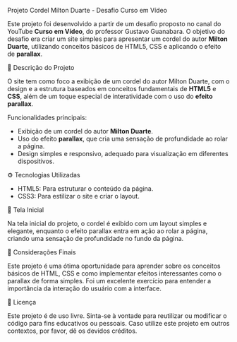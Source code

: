 Projeto Cordel Milton Duarte - Desafio Curso em Vídeo

Este projeto foi desenvolvido a partir de um desafio proposto no canal do YouTube **Curso em Vídeo**, do professor Gustavo Guanabara. O objetivo do desafio era criar um site simples para apresentar um cordel do autor **Milton Duarte**, utilizando conceitos básicos de HTML5, CSS e aplicando o efeito de **parallax**.

📝 Descrição do Projeto

O site tem como foco a exibição de um cordel do autor Milton Duarte, com o design e a estrutura baseados em conceitos fundamentais de **HTML5** e **CSS**, além de um toque especial de interatividade com o uso do **efeito parallax**.

Funcionalidades principais:
- Exibição de um cordel do autor **Milton Duarte**.
- Uso do efeito **parallax**, que cria uma sensação de profundidade ao rolar a página.
- Design simples e responsivo, adequado para visualização em diferentes dispositivos.

⚙️ Tecnologias Utilizadas

- HTML5: Para estruturar o conteúdo da página.
- CSS3: Para estilizar o site e criar o layout.

🎨 Tela Inicial

Na tela inicial do projeto, o cordel é exibido com um layout simples e elegante, enquanto o efeito parallax entra em ação ao rolar a página, criando uma sensação de profundidade no fundo da página.

📑 Considerações Finais

Este projeto é uma ótima oportunidade para aprender sobre os conceitos básicos de HTML, CSS e como implementar efeitos interessantes como o parallax de forma simples. Foi um excelente exercício para entender a importância da interação do usuário com a interface.

📝 Licença

Este projeto é de uso livre. Sinta-se à vontade para reutilizar ou modificar o código para fins educativos ou pessoais. Caso utilize este projeto em outros contextos, por favor, dê os devidos créditos.
